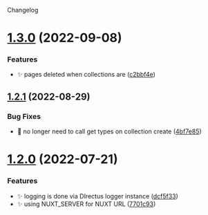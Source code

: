 Changelog

# [1.3.0](https://github.com/nuxtus/hook/compare/v1.2.1...v1.3.0) (2022-09-08)


### Features

* :sparkles: pages deleted when collections are ([c2bbf4e](https://github.com/nuxtus/hook/commit/c2bbf4e28f9fcf5af2c0ab26d311d3378f4f590b))

## [1.2.1](https://github.com/nuxtus/hook/compare/v1.2.0...v1.2.1) (2022-08-29)


### Bug Fixes

* :bug: no longer need to call get types on collection create ([4bf7e85](https://github.com/nuxtus/hook/commit/4bf7e85eca832d54b56a4affd00ab867fd39203e))

# [1.2.0](https://github.com/nuxtus/hook/compare/v1.1.0...v1.2.0) (2022-07-21)


### Features

* :sparkles: logging is done via DIrectus logger instance ([dcf5f33](https://github.com/nuxtus/hook/commit/dcf5f331ab225129f980b2325e4a45a0183a6de7))
* :sparkles: using NUXT_SERVER for NUXT URL ([7701c93](https://github.com/nuxtus/hook/commit/7701c937e8ea4038f27b8d1989e0e0db17adc8ac))
